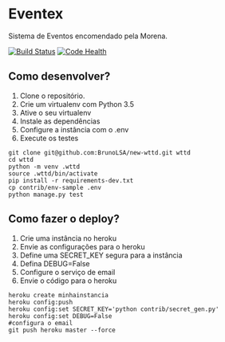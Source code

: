 # Eventex

Sistema de Eventos encomendado pela Morena.

[![Build Status](https://travis-ci.org/BrunoLSA/new-wttd.svg?branch=master)](https://travis-ci.org/BrunoLSA/new-wttd)
[![Code Health](https://landscape.io/github/BrunoLSA/new-wttd/master/landscape.svg?style=flat)](https://landscape.io/github/BrunoLSA/new-wttd/master)


## Como desenvolver?

1. Clone o repositório.
2. Crie um virtualenv com Python 3.5
3. Ative o seu virtualenv
4. Instale as dependências
5. Configure a instância com o .env
6. Execute os testes

```console
git clone git@github.com:BrunoLSA/new-wttd.git wttd
cd wttd
python -m venv .wttd
source .wttd/bin/activate
pip install -r requirements-dev.txt
cp contrib/env-sample .env
python manage.py test
```

## Como fazer o deploy?

1. Crie uma instância no heroku
2. Envie as configurações para o heroku
3. Define uma SECRET_KEY segura para a instância
4. Defina DEBUG=False
5. Configure o serviço de email
6. Envie o código para o heroku


```console
heroku create minhainstancia
heroku config:push
heroku config:set SECRET_KEY='python contrib/secret_gen.py'
heroku config:set DEBUG=False
#configura o email
git push heroku master --force
```